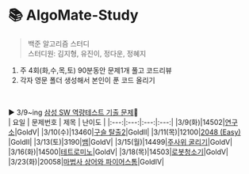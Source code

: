 # 📚 AlgoMate-Study
> 백준 알고리즘 스터디   
> 스터디원: 김지형, 유진이, 정다운, 정혜지    

1. 주 4회(화,수,목,토) 90분동안 문제1개 풀고 코드리뷰
3. 각자 영문 폴더 생성해서 본인이 푼 코드 올리기


<Br/>



▶ 3/9~ing [삼성 SW 역량테스트 기출 문제](https://www.acmicpc.net/workbook/view/1152)🥇   
| 요일 | 문제번호 | 제목 | 난이도 |
|:---:|:---:|:---:|:---:|
|3/9(화)|14502|[연구소](https://www.acmicpc.net/problem/14502)|GoldⅤ|
|3/10(수)|13460|[구슬 탈출2](https://www.acmicpc.net/problem/13460)|GoldⅡ|
|3/11(목)|12100|[2048 (Easy) ](https://www.acmicpc.net/problem/12100)|GoldⅡ|
|3/13(토)|3190|[뱀](https://www.acmicpc.net/problem/3190)|GoldⅤ|
|3/15(월)|14499|[주사위 굴리기](https://www.acmicpc.net/problem/14499)|GoldⅤ|
|3/16(화)|14500|[테트로미노](https://www.acmicpc.net/problem/14500)|GoldⅤ|
|3/18(목)|14503|[로봇청소기](https://www.acmicpc.net/problem/14503)|GoldⅤ|
|3/23(화)|20058|[마법사 상어와 파이어스톰](https://www.acmicpc.net/problem/20058)|GoldⅣ|
